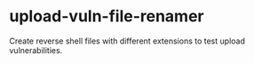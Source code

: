 # upload-vuln-file-renamer
Create reverse shell files with different extensions to test upload vulnerabilities.
